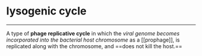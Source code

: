 # lysogenic cycle
---
A type of **phage replicative cycle** in which the *viral genome becomes incorporated into the bacterial host chromosome* as a [[prophage]], is replicated along with the chromosome, and ==does not kill the host.==